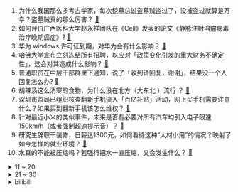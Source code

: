 1. 为什么我国那么多考古学家，每次挖墓总说盗墓贼盗过了，没被盗过就算是万幸？盗墓贼真的那么厉害？ [:link:](https://www.zhihu.com/question/64914094)
2. 如何评价广西医科大学赵永祥团队在《Cell》发表的论文《静脉注射溶瘤病毒治疗晚期癌症》? [:link:](https://www.zhihu.com/question/14810091628)
3. 华为 windows 许可证到期，对华为会有什么影响？ [:link:](https://www.zhihu.com/question/14837910553)
4. 哈佛大学宣布立刻冻结所有招聘，以应对「政策变化引发的重大财务不确定性」，这会对其造成什么影响？ [:link:](https://www.zhihu.com/question/14687294305)
5. 普通职员在中层干部群里下通知，说了「收到请回复，谢谢」，结果没一个人回复怎么办? [:link:](https://www.zhihu.com/question/595526596)
6. 胡辣汤这么消寒的食物，为什么没在北方（大东北 ）流行 ？ [:link:](https://www.zhihu.com/question/424263115)
7. 深圳市监局已组织核查翻新手机流入「百亿补贴」活动，网上买手机需要注意什么？如果买到翻新手机该怎么维权？ [:link:](https://www.zhihu.com/question/14941816448)
8. 针对最近小米的类似事件，未来是否有必要对所有汽车均引入电子限速150km/h（或者强制超速提示音）？ [:link:](https://www.zhihu.com/question/14690171550)
9. 研究生辞职干装修，日薪达1300元，如何看待这种“大材小用”的情况？映射了如今怎样的就业环境？ [:link:](https://www.zhihu.com/question/14569802080)
10. 水真的不能被压缩吗？若强行把水一直压缩，又会发生什么？ [:link:](https://www.zhihu.com/question/11542801055)
<details>
<summary>11 ~ 20</summary>

11. 蜜雪冰城被曝使用过夜水果切片，饮料杯盖中苍蝇乱爬，店员称不敢喝自家柠檬水「有点害怕」，具体情况如何？ [:link:](https://www.zhihu.com/question/14966285810)
12. 佐助杀了鼬之后为什么不高兴？ [:link:](https://www.zhihu.com/question/589878763)
13. 2025年前两个月社融规模增量9.29万亿，新增人民币贷款6.14万亿，2月M2同比增7%，如何解读？ [:link:](https://www.zhihu.com/question/14953990007)
14. 如何看待 QS 发布的 2025 世界大学学科排名？ [:link:](https://www.zhihu.com/question/14840051388)
15. 董明珠讽刺「炒高股价成首富」，小米高管疑似回应，如何看待此事？ [:link:](https://www.zhihu.com/question/14946902526)
16. 36 名男子被同一女友诱导买房，官方称共 15 名女销售参与，女销售涉嫌哪些违法行为？要承担什么责任？ [:link:](https://www.zhihu.com/question/14888943887)
17. 当今芯片界三大掌门：英伟达黄仁勋、AMD 苏姿丰，再到英特尔陈立武，如何评价华人一统芯片江湖的格局？ [:link:](https://www.zhihu.com/question/14821914445)
18. 如何看待网友称沈阳让小米SU7 Ultra车主签安全承诺书，交警澄清「为整治飙车，不针对特定车型」？ [:link:](https://www.zhihu.com/question/14921277475)
19. 「凌晨惊醒时，总感觉床边站着黑影」？为什么这类「清醒梦魇」会「全球恐惧同频」？如何用心理学解读？ [:link:](https://www.zhihu.com/question/14375497836)
20. 麦琳参加综艺《我们的爸爸》被抵制，李行亮仍在家待业，对于黑红流量节目组应该给她机会还是要多一些考量？ [:link:](https://www.zhihu.com/question/14828124748)
</details>
<details>
<summary>21 ~ 30</summary>

21. 男子使用 AI 捏造「顶流明星在澳门输 10 亿」谣言，被依法拘留，如何从根源上打击这种造谣行为？ [:link:](https://www.zhihu.com/question/14909588443)
22. 清朝时期满汉可以通婚吗? [:link:](https://www.zhihu.com/question/611592475)
23. 为什么有些领导总说「支持创新」，结果却否定所有新想法？ [:link:](https://www.zhihu.com/question/14836113444)
24. 为什么网文里，很少有好的科幻小说出现？ [:link:](https://www.zhihu.com/question/658580181)
25. 现在双非研究生毕业后也不好找工作，为什么还有那么多人考研? [:link:](https://www.zhihu.com/question/13697574865)
26. 研究生复试的时候老师一直在和我唠家常是不是意味着我「稳了」？ [:link:](https://www.zhihu.com/question/14566645231)
27. 如果你的孩子生病发烧了，你还会送去读书吗？正在读一年级，你是选择请假一天还是等孩子退烧了就送去读书? [:link:](https://www.zhihu.com/question/14816184612)
28. 如果你可以把寿命延长 n 倍，但每清醒 16 小时就要睡 (24n+8) 小时，你会把 n 选为几？ [:link:](https://www.zhihu.com/question/12913112620)
29. 董明珠表示「未来要在全国开设一万家董明珠健康家」，如何看待这一规划？ [:link:](https://www.zhihu.com/question/14835656437)
30. MCP、function calling 这两者有什么区别？与AI Agent 是什么关系？ [:link:](https://www.zhihu.com/question/13800647198)
</details><details>
<summary>bilibili</summary>

</details>
